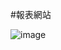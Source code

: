 #報表網站

![image](https://github.com/jason870509/OKR_DRF_Project/assets/42599221/2a89074f-cd54-4c9f-87c6-52989a78d164)
